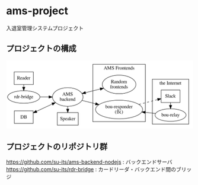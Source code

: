# ams-project

入退室管理システムプロジェクト

## プロジェクトの構成

![AMS structure](images/struct.png)

## プロジェクトのリポジトリ群
https://github.com/su-its/ams-backend-nodejs : バックエンドサーバ
https://github.com/su-its/rdr-bridge : カードリーダ・バックエンド間のブリッジ

